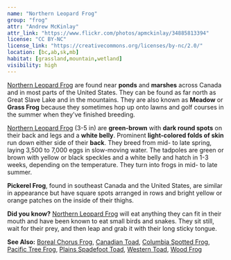 ```yaml
---
name: "Northern Leopard Frog"
group: "frog"
attr: "Andrew McKinlay"
attr_link: "https://www.flickr.com/photos/apmckinlay/34885813394"
license: "CC BY-NC"
license_link: "https://creativecommons.org/licenses/by-nc/2.0/"
location: [bc,ab,sk,mb]
habitat: [grassland,mountain,wetland]
visibility: high
---
```

[Northern Leopard Frog](/{{section}}/pactfrog) are found near **ponds** and **marshes** across Canada and in most parts of the United States. They can be found as far north as Great Slave Lake and in the mountains. They are also known as **Meadow** or **Grass Frog** because they sometimes hop up onto lawns and golf courses in the summer when they've finished breeding.

[Northern Leopard Frog](/{{section}}/pactfrog) (3-5 in) are **green-brown** with **dark round spots** on their back and legs and a **white belly**. Prominent **light-colored folds of skin** run down either side of their **back**. They breed from mid- to late spring, laying 3,500 to 7,000 eggs in slow-moving water. The tadpoles are green or brown with yellow or black speckles and a white belly and hatch in 1-3 weeks, depending on the temperature. They turn into frogs in mid- to late summer.

__Pickerel Frog__, found in southeast Canada and the United States, are similar in appearance but have square spots arranged in rows and bright yellow or orange patches on the inside of their thighs.

**Did you know?** [Northern Leopard Frog](/{{section}}/pactfrog) will eat anything they can fit in their mouth and have been known to eat small birds and snakes. They sit still, wait for their prey, and then leap and grab it with their long sticky tongue.

<!-- generated, do not edit -->
**See Also:**
[Boreal Chorus Frog](/{{section}}/borchor),
[Canadian Toad](/{{section}}/cantoad),
[Columbia Spotted Frog](/{{section}}/colsfrog),
[Pacific Tree Frog](/{{section}}/pactfrog),
[Plains Spadefoot Toad](/{{section}}/plainspade),
[Western Toad](/{{section}}/westtoad),
[Wood Frog](/{{section}}/woodfrog)
